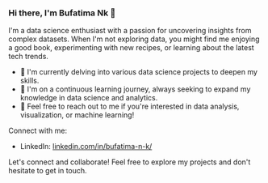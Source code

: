 ### Hi there, I'm Bufatima Nk 👋

I'm a data science enthusiast with a passion for uncovering insights from complex datasets. When I'm not exploring data, you might find me enjoying a good book, experimenting with new recipes, or learning about the latest tech trends.

- 🔭 I'm currently delving into various data science projects to deepen my skills.
- 🌱 I'm on a continuous learning journey, always seeking to expand my knowledge in data science and analytics.
- 💬 Feel free to reach out to me if you're interested in data analysis, visualization, or machine learning!

Connect with me:
- LinkedIn: [linkedin.com/in/bufatima-n-k/](https://www.linkedin.com/in/bufatima-n-k/)

Let's connect and collaborate! Feel free to explore my projects and don't hesitate to get in touch.

